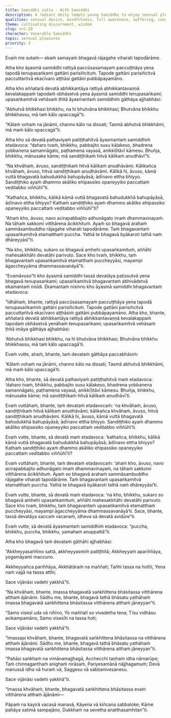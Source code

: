 ```yaml
---
title: Samiddhi sutta - With Samiddhi
description: A radiant deity tempts young Samiddhi to enjoy sensual pleasures. The Buddha later reveals that true liberation transcends identity and craving, and is only found by those who let go of even the need to describe themselves.
qualities: sensual desire, mindfulness, full awareness, suffering, conceit, imperturbable, discontentment, unwholesome, discernment
theme: cultivating discernment, wisdom
slug: sn1.20
character: Venerable Samiddhi
topic: sensual pleasures
priority: 2
---
```


Evaṁ me sutaṁ— ekaṁ samayaṁ bhagavā rājagahe viharati tapodārāme.

Atha kho āyasmā samiddhi rattiyā paccūsasamayaṁ paccuṭṭhāya yena tapodā tenupasaṅkami gattāni parisiñcituṁ. Tapode gattāni parisiñcitvā paccuttaritvā ekacīvaro aṭṭhāsi gattāni pubbāpayamāno.

Atha kho aññatarā devatā abhikkantāya rattiyā abhikkantavaṇṇā kevalakappaṁ tapodaṁ obhāsetvā yena āyasmā samiddhi tenupasaṅkami; upasaṅkamitvā vehāsaṁ ṭhitā āyasmantaṁ samiddhiṁ gāthāya ajjhabhāsi:

“Abhutvā bhikkhasi bhikkhu,
na hi bhutvāna bhikkhasi;
Bhutvāna bhikkhu bhikkhassu,
mā taṁ kālo upaccagā”ti.

“Kālaṁ vohaṁ na jānāmi,
channo kālo na dissati;
Tasmā abhutvā bhikkhāmi,
mā maṁ kālo upaccagā”ti.

Atha kho sā devatā pathaviyaṁ patiṭṭhahitvā āyasmantaṁ samiddhiṁ etadavoca: “daharo tvaṁ, bhikkhu, pabbajito susu kāḷakeso, bhadrena yobbanena samannāgato, paṭhamena vayasā, anikkīḷitāvī kāmesu. Bhuñja, bhikkhu, mānusake kāme; mā sandiṭṭhikaṁ hitvā kālikaṁ anudhāvī”ti.

“Na khvāhaṁ, āvuso, sandiṭṭhikaṁ hitvā kālikaṁ anudhāvāmi. Kālikañca khvāhaṁ, āvuso, hitvā sandiṭṭhikaṁ anudhāvāmi. Kālikā hi, āvuso, kāmā vuttā bhagavatā bahudukkhā bahupāyāsā; ādīnavo ettha bhiyyo. Sandiṭṭhiko ayaṁ dhammo akāliko ehipassiko opaneyyiko paccattaṁ veditabbo viññūhī”ti.

“Kathañca, bhikkhu, kālikā kāmā vuttā bhagavatā bahudukkhā bahupāyāsā, ādīnavo ettha bhiyyo? Kathaṁ sandiṭṭhiko ayaṁ dhammo akāliko ehipassiko opaneyyiko paccattaṁ veditabbo viññūhī”ti?

“Ahaṁ kho, āvuso, navo acirapabbajito adhunāgato imaṁ dhammavinayaṁ. Na tāhaṁ sakkomi vitthārena ācikkhituṁ. Ayaṁ so bhagavā arahaṁ sammāsambuddho rājagahe viharati tapodārāme. Taṁ bhagavantaṁ upasaṅkamitvā etamatthaṁ puccha. Yathā te bhagavā byākaroti tathā naṁ dhāreyyāsī”ti.

“Na kho, bhikkhu, sukaro so bhagavā amhehi upasaṅkamituṁ, aññāhi mahesakkhāhi devatāhi parivuto. Sace kho tvaṁ, bhikkhu, taṁ bhagavantaṁ upasaṅkamitvā etamatthaṁ puccheyyāsi, mayampi āgaccheyyāma dhammassavanāyā”ti.

“Evamāvuso”ti kho āyasmā samiddhi tassā devatāya paṭissutvā yena bhagavā tenupasaṅkami; upasaṅkamitvā bhagavantaṁ abhivādetvā ekamantaṁ nisīdi. Ekamantaṁ nisinno kho āyasmā samiddhi bhagavantaṁ etadavoca:

“Idhāhaṁ, bhante, rattiyā paccūsasamayaṁ paccuṭṭhāya yena tapodā tenupasaṅkamiṁ gattāni parisiñcituṁ. Tapode gattāni parisiñcitvā paccuttaritvā ekacīvaro aṭṭhāsiṁ gattāni pubbāpayamāno. Atha kho, bhante, aññatarā devatā abhikkantāya rattiyā abhikkantavaṇṇā kevalakappaṁ tapodaṁ obhāsetvā yenāhaṁ tenupasaṅkami; upasaṅkamitvā vehāsaṁ ṭhitā imāya gāthāya ajjhabhāsi:

‘Abhutvā bhikkhasi bhikkhu,
na hi bhutvāna bhikkhasi;
Bhutvāna bhikkhu bhikkhassu,
mā taṁ kālo upaccagā’ti.

Evaṁ vutte, ahaṁ, bhante, taṁ devataṁ gāthāya paccabhāsiṁ:

‘Kālaṁ vohaṁ na jānāmi,
channo kālo na dissati;
Tasmā abhutvā bhikkhāmi,
mā maṁ kālo upaccagā’ti.

Atha kho, bhante, sā devatā pathaviyaṁ patiṭṭhahitvā maṁ etadavoca: ‘daharo tvaṁ, bhikkhu, pabbajito susu kāḷakeso, bhadrena yobbanena samannāgato, paṭhamena vayasā, anikkīḷitāvī kāmesu. Bhuñja, bhikkhu, mānusake kāme; mā sandiṭṭhikaṁ hitvā kālikaṁ anudhāvī’ti.

Evaṁ vuttāhaṁ, bhante, taṁ devataṁ etadavocaṁ: ‘na khvāhaṁ, āvuso, sandiṭṭhikaṁ hitvā kālikaṁ anudhāvāmi; kālikañca khvāhaṁ, āvuso, hitvā sandiṭṭhikaṁ anudhāvāmi. Kālikā hi, āvuso, kāmā vuttā bhagavatā bahudukkhā bahupāyāsā; ādīnavo ettha bhiyyo. Sandiṭṭhiko ayaṁ dhammo akāliko ehipassiko opaneyyiko paccattaṁ veditabbo viññūhī’ti.

Evaṁ vutte, bhante, sā devatā maṁ etadavoca: ‘kathañca, bhikkhu, kālikā kāmā vuttā bhagavatā bahudukkhā bahupāyāsā; ādīnavo ettha bhiyyo? Kathaṁ sandiṭṭhiko ayaṁ dhammo akāliko ehipassiko opaneyyiko paccattaṁ veditabbo viññūhī’ti?

Evaṁ vuttāhaṁ, bhante, taṁ devataṁ etadavocaṁ: ‘ahaṁ kho, āvuso, navo acirapabbajito adhunāgato imaṁ dhammavinayaṁ, na tāhaṁ sakkomi vitthārena ācikkhituṁ. Ayaṁ so bhagavā arahaṁ sammāsambuddho rājagahe viharati tapodārāme. Taṁ bhagavantaṁ upasaṅkamitvā etamatthaṁ puccha. Yathā te bhagavā byākaroti tathā naṁ dhāreyyāsī’ti.

Evaṁ vutte, bhante, sā devatā maṁ etadavoca: ‘na kho, bhikkhu, sukaro so bhagavā amhehi upasaṅkamituṁ, aññāhi mahesakkhāhi devatāhi parivuto. Sace kho tvaṁ, bhikkhu, taṁ bhagavantaṁ upasaṅkamitvā etamatthaṁ puccheyyāsi, mayampi āgaccheyyāma dhammassavanāyā’ti. Sace, bhante, tassā devatāya saccaṁ vacanaṁ, idheva sā devatā avidūre”ti.

Evaṁ vutte, sā devatā āyasmantaṁ samiddhiṁ etadavoca: “puccha, bhikkhu, puccha, bhikkhu, yamahaṁ anuppattā”ti.

Atha kho bhagavā taṁ devataṁ gāthāhi ajjhabhāsi:

“Akkheyyasaññino sattā,
akkheyyasmiṁ patiṭṭhitā;
Akkheyyaṁ apariññāya,
yogamāyanti maccuno.

Akkheyyañca pariññāya,
Akkhātāraṁ na maññati;
Tañhi tassa na hotīti,
Yena naṁ vajjā na tassa atthi;

Sace vijānāsi vadehi yakkhā”ti.

“Na khvāhaṁ, bhante, imassa bhagavatā saṅkhittena bhāsitassa vitthārena atthaṁ ājānāmi. Sādhu me, bhante, bhagavā tathā bhāsatu yathāhaṁ imassa bhagavatā saṅkhittena bhāsitassa vitthārena atthaṁ jāneyyan”ti.

“Samo visesī uda vā nihīno,
Yo maññatī so vivadetha tena;
Tīsu vidhāsu avikampamāno,
Samo visesīti na tassa hoti;

Sace vijānāsi vadehi yakkhā”ti.

“Imassapi khvāhaṁ, bhante, bhagavatā saṅkhittena bhāsitassa na vitthārena atthaṁ ājānāmi. Sādhu me, bhante, bhagavā tathā bhāsatu yathāhaṁ imassa bhagavatā saṅkhittena bhāsitassa vitthārena atthaṁ jāneyyan”ti.

“Pahāsi saṅkhaṁ na vimānamajjhagā,
Acchecchi taṇhaṁ idha nāmarūpe;
Taṁ chinnaganthaṁ anighaṁ nirāsaṁ,
Pariyesamānā nājjhagamuṁ;
Devā manussā idha vā huraṁ vā,
Saggesu vā sabbanivesanesu.

Sace vijānāsi vadehi yakkhā”ti.

“Imassa khvāhaṁ, bhante, bhagavatā saṅkhittena bhāsitassa evaṁ vitthārena atthaṁ ājānāmi—

Pāpaṁ na kayirā vacasā manasā,
Kāyena vā kiñcana sabbaloke;
Kāme pahāya satimā sampajāno,
Dukkhaṁ na sevetha anatthasaṁhitan”ti.
